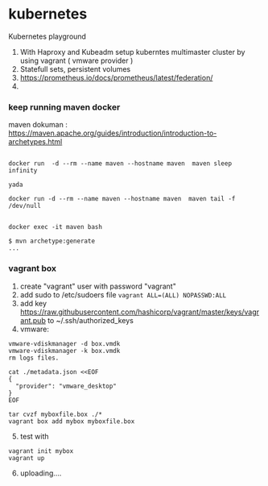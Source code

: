 # kubernetes
Kubernetes playground


1. With Haproxy and Kubeadm setup kuberntes multimaster cluster by using vagrant ( vmware provider )
2. Statefull sets, persistent volumes 
3. https://prometheus.io/docs/prometheus/latest/federation/
4. 



### keep running maven docker 


maven dokuman :  https://maven.apache.org/guides/introduction/introduction-to-archetypes.html

```

docker run  -d --rm --name maven --hostname maven  maven sleep infinity

yada 

docker run -d --rm --name maven --hostname maven  maven tail -f /dev/null


docker exec -it maven bash 

$ mvn archetype:generate
...
```



###  vagrant box 

1. create "vagrant" user with password "vagrant"
2. add sudo to /etc/sudoers file ```vagrant ALL=(ALL) NOPASSWD:ALL```
3. add key https://raw.githubusercontent.com/hashicorp/vagrant/master/keys/vagrant.pub to ~/.ssh/authorized_keys
4. vmware: 
```
vmware-vdiskmanager -d box.vmdk
vmware-vdiskmanager -k box.vmdk
rm logs files. 

cat ./metadata.json <<EOF
{
  "provider": "vmware_desktop"
}
EOF

tar cvzf myboxfile.box ./*
vagrant box add mybox myboxfile.box
```
5. test with 
```
vagrant init mybox 
vagrant up
```
6. uploading....



